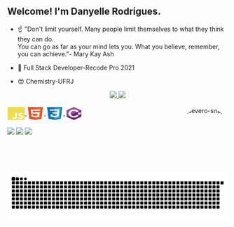 <h2>Welcome! I'm Danyelle Rodrigues.</h2>


- ☝  "Don't limit yourself. Many people limit themselves to what they think they can do. <br>
You can go as far as your mind lets you. What you believe, remember, you can achieve."- Mary Kay Ash

- 📖 Full Stack Developer-Recode Pro 2021

- 😍 Chemistry-UFRJ


<div align="center">
  <a href="https://github.com/dany-rodrigues">
  <img height="180em" src="https://github-readme-stats.vercel.app/api?username=dany-rodrigues&show_icons=true&theme=dracula&include_all_commits=true&count_private=true"/>
  <img height="180em" src="https://github-readme-stats.vercel.app/api/top-langs/?username=dany-rodrigues&layout=compact&langs_count=7&theme=dracula"/>
</div>
  
<div style="display: inline_block"><br>
  <img align="center" alt="Dany-Js" height="30" width="40" src="https://raw.githubusercontent.com/devicons/devicon/master/icons/javascript/javascript-plain.svg">
  <img align="center" alt="Dany-HTML" height="30" width="40" src="https://raw.githubusercontent.com/devicons/devicon/master/icons/html5/html5-original.svg">
  <img align="center" alt="Dany-CSS" height="30" width="40" src="https://raw.githubusercontent.com/devicons/devicon/master/icons/css3/css3-original.svg">
  <img align="center" alt="Dany-Csharp" height="30" width="40" src="https://raw.githubusercontent.com/devicons/devicon/master/icons/csharp/csharp-original.svg">
  <img align="right" alt="severo-snape" height="150" style="border-radius:50px;"src="https://user-images.githubusercontent.com/85651629/132929783-6c034fa7-7fcb-4b3d-a2cf-f2e589878afe.gif">
</div>
  
<br>
  
<div> 
  <a href="https://instagram.com/pretah_felix" target="_blank"><img src="https://img.shields.io/badge/-Instagram-%23E4405F?style=for-the-badge&logo=instagram&logoColor=white" target="_blank"></a>
 	<a href="https://www.linkedin.com/in/danyellerodrigues/" target="_blank"><img src="https://img.shields.io/badge/-LinkedIn-%230077B5?style=for-the-badge&logo=linkedin&logoColor=white" target="_blank"></a> 
  <a href = "mailto:danydrigues@ufrj.br"><img src="https://img.shields.io/badge/-Gmail-%23333?style=for-the-badge&logo=gmail&logoColor=white" target="_blank"></a>
 
  ![Snake animation](https://github.com/dany-rodrigues/dany-rodrigues/blob/output/github-contribution-grid-snake.svg)
</div>

